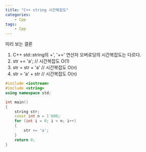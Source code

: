 ```yaml
---
title: "C++ string 시간복잡도"
categories:	
    - Cpp
tags:
    - Cpp
---
```


미리 보는 결론
1. C++ std::string의 +', '+=' 연산자 오버로딩의 시간복잡도는 다르다.
2. str += 'a';	// 시간복잡도 O(1)
3. str = str + 'a'	// 시간복잡도 O(n)
4. str = 'a' + str	// 시간복잡도 O(n)

```cpp
#include <iostream>
#include <string>
using namespace std;

int main()
{
	string str;
	const int n = 1'000;
	for (int i = 0; i < n; i++)
	{
		str += 'a';
	}
	return 0;
}
```